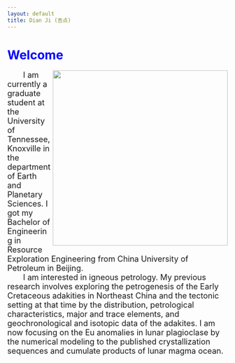 ```yaml
---
layout: default
title: Dian Ji (吉点)
---
```

# <span style="color:blue">Welcome</span>

 <img align="right" src="https://dian01811.github.io/files/photo.jpg" width="400">
  
<font size=4>&emsp;&emsp;I am currently a graduate student at the University of Tennessee, Knoxville in the department of Earth and Planetary Sciences. I got my Bachelor of Engineering in Resource Exploration Engineering from China University of Petroleum in Beijing.<br>&emsp;&emsp;I am interested in igneous petrology. My previous research involves exploring the petrogenesis of the Early Cretaceous adakities in Northeast China and the tectonic setting at that time by the distribution, petrological characteristics, major and trace elements, and geochronological and isotopic data of the adakites. I am now focusing on the Eu anomalies in lunar plagioclase by the numerical modeling to the published crystallization sequences and cumulate products of lunar magma ocean.</font>

